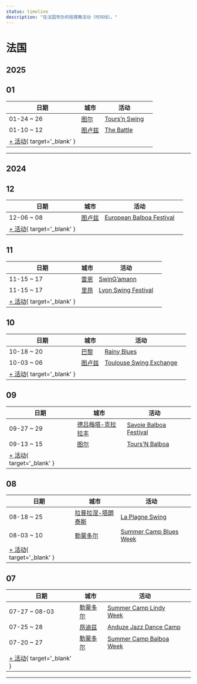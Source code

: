 ```yaml
---
status: timeline
description: "在法国举办的摇摆舞活动（时间线）。"
---
```


# 法国

## 2025

## 01

| 日期 | 城市 | 活动 | |
| --- | --- | --- | --- |
| 01-24 ~ 26 | [图尔](by_city.md#tours) | [Tours’n Swing](tours-n-swing-2025.md) |  |
| 01-10 ~ 12 | [图卢兹](by_city.md#toulouse) | [The Battle](the-battle-2025.md) |  |
| [+ 活动](https://github.com/swingdance/events/issues/new?assignees=&labels=add+event&projects=&template=02-add_entity.yml&title=%5B2025%2Ffr%5D%20%3CName%3E&region=fr&province=&city=&org_id=&date_starts=2025-01-&date_ends=2025-01-){ target='_blank' }

---

## 2024

## 12

| 日期 | 城市 | 活动 | |
| --- | --- | --- | --- |
| 12-06 ~ 08 | [图卢兹](by_city.md#toulouse) | [European Balboa Festival](european-balboa-festival-2024.md) |  |
| [+ 活动](https://github.com/swingdance/events/issues/new?assignees=&labels=add+event&projects=&template=02-add_entity.yml&title=%5B2024%2Ffr%5D%20%3CName%3E&region=fr&province=&city=&org_id=&date_starts=2024-12-&date_ends=2024-12-){ target='_blank' }

## 11

| 日期 | 城市 | 活动 | |
| --- | --- | --- | --- |
| 11-15 ~ 17 | [雷恩](by_city.md#rennes) | [SwinG’amann](swingamann-2024.md) |  |
| 11-15 ~ 17 | [里昂](by_city.md#lyon) | [Lyon Swing Festival](lyon-swing-festival-2024.md) |  |
| [+ 活动](https://github.com/swingdance/events/issues/new?assignees=&labels=add+event&projects=&template=02-add_entity.yml&title=%5B2024%2Ffr%5D%20%3CName%3E&region=fr&province=&city=&org_id=&date_starts=2024-11-&date_ends=2024-11-){ target='_blank' }

## 10

| 日期 | 城市 | 活动 | |
| --- | --- | --- | --- |
| 10-18 ~ 20 | [巴黎](by_city.md#paris) | [Rainy Blues](rainy-blues-2024.md) |  |
| 10-03 ~ 06 | [图卢兹](by_city.md#toulouse) | [Toulouse Swing Exchange](toulouse-swing-exchange-2024.md) |  |
| [+ 活动](https://github.com/swingdance/events/issues/new?assignees=&labels=add+event&projects=&template=02-add_entity.yml&title=%5B2024%2Ffr%5D%20%3CName%3E&region=fr&province=&city=&org_id=&date_starts=2024-10-&date_ends=2024-10-){ target='_blank' }

## 09

| 日期 | 城市 | 活动 | |
| --- | --- | --- | --- |
| 09-27 ~ 29 | [德吕梅塔-克拉拉丰](by_city.md#drumettaz-clarafond) | [Savoie Balboa Festival](savoie-balboa-festival-2024.md) |  |
| 09-13 ~ 15 | [图尔](by_city.md#tours) | [Tours’N Balboa](tours-n-balboa-2024.md) |  |
| [+ 活动](https://github.com/swingdance/events/issues/new?assignees=&labels=add+event&projects=&template=02-add_entity.yml&title=%5B2024%2Ffr%5D%20%3CName%3E&region=fr&province=&city=&org_id=&date_starts=2024-09-&date_ends=2024-09-){ target='_blank' }

## 08

| 日期 | 城市 | 活动 | |
| --- | --- | --- | --- |
| 08-18 ~ 25 | [拉普拉涅-塔朗泰斯](by_city.md#la-plagne-tarentaise) | [La Plagne Swing](la-plagne-swing-2024.md) |  |
| 08-03 ~ 10 | [勒蒙多尔](by_city.md#le-mont-dore) | [Summer Camp Blues Week](summer-camp-blues-week-2024.md) |  |
| [+ 活动](https://github.com/swingdance/events/issues/new?assignees=&labels=add+event&projects=&template=02-add_entity.yml&title=%5B2024%2Ffr%5D%20%3CName%3E&region=fr&province=&city=&org_id=&date_starts=2024-08-&date_ends=2024-08-){ target='_blank' }

## 07

| 日期 | 城市 | 活动 | |
| --- | --- | --- | --- |
| 07-27 ~ 08-03 | [勒蒙多尔](by_city.md#le-mont-dore) | [Summer Camp Lindy Week](summer-camp-lindy-week-2024.md) |  |
| 07-25 ~ 28 | [昂迪茲](by_city.md#anduze) | [Anduze Jazz Dance Camp](anduze-jazz-dance-camp-2024.md) |  |
| 07-20 ~ 27 | [勒蒙多尔](by_city.md#le-mont-dore) | [Summer Camp Balboa Week](summer-camp-balboa-week-2024.md) |  |
| [+ 活动](https://github.com/swingdance/events/issues/new?assignees=&labels=add+event&projects=&template=02-add_entity.yml&title=%5B2024%2Ffr%5D%20%3CName%3E&region=fr&province=&city=&org_id=&date_starts=2024-07-&date_ends=2024-07-){ target='_blank' }

---

